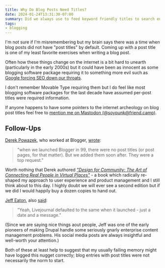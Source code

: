 ```yaml
---
title: Why Do Blog Posts Need Titles?
date: 2024-01-24T13:31:30-07:00
summary: Did we always use to feed keyword friendly titles to search engines? Why are we doing this labor for free?
tags:
- blogging
---
```


I'm not sure if I'm misremembering but my brain says there was a time when blog posts did not have "post titles" by default. Coming up with a post title is one of my least favorite exercises when writing a blog post.

Often how these things change on the internet is a bit hard to unearth (particularly in the early 2000s) but it could have been as innocent as some blogging software package requiring it to something more evil such as [Google forcing SEO down our throats][1].

I don't remember Movable Type requiring them but I do feel like most blogging software packages for the last decade have assumed per-post titles were required information.

If anyone happens to have some pointers to the internet archeology on blog post titles feel free to [mention me on Mastodon (@soypunk@friend.camp)][2].

## Follow-Ups

[Derek Powazek][5], who worked at Blogger, [wrote][4]:

> "when we launched Blogger in 99, there were no post titles (or post pages, for that matter). But we added them soon after. They were a top request."

Worth nothing that Derek authored [_"Design for Community: The Art of Connecting Real People in Virtual Places"_][7] - a book which radically re-shaped my approach to user experience and product management and I still think about to this day. I highly doubt we will ever see a second edition but if we did I would happily buy a dozen copies to hand out.

[Jeff Eaton][6], also [said][3]:

> "Yeah, Livejournal defaulted to the same when it launched - just a date and a message."

(Since we are saying nice things aout people, Jeff was one of the early pioneers of making Drupal handle some seriously gnarly enterprise content management problems. His social media posts are always insightful and well-worth your attention.)

Both of these at least help to suggest that my usually failing memory might have logged this nugget correctly; blog entries with post titles were not necessarily the norm to start.

[1]: https://www.theverge.com/c/23998379/google-search-seo-algorithm-webpage-optimization
[2]: https://friend.camp/@soypunk
[3]: https://phire.place/@eaton/111813916968398092
[4]: https://xoxo.zone/@fraying/111813550582330534
[5]: https://powazek.com
[6]: https://eaton.fyi
[7]: https://www.amazon.com/Design-Community-Derek-Powazek/dp/0735710759/kvetch
